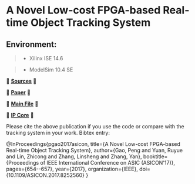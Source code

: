 # A Novel Low-cost FPGA-based Real-time Object Tracking System

## Environment:

> * Xilinx ISE 14.6

> * ModelSim 10.4 SE

:high_brightness: **[Sources](./src)** :high_brightness:

:high_brightness: **[Paper](./pdf)** :high_brightness:

:high_brightness: **[Main File](./par_xilinx)** :high_brightness:

:high_brightness: **[IP Core](./INS_prj/ipcore_dir)** :high_brightness:
 
Please cite the above publication if you use the code or compare with the tracking system in your work. Bibtex entry:

@InProceedings{pgao2017asicon,
  title={A Novel Low-cost FPGA-based Real-time Object Tracking System},
  author={Gao, Peng and Yuan, Ruyue and Lin, Zhicong and Zhang, Linsheng and Zhang, Yan},
  booktitle={Proceedings of IEEE International Conference on ASIC (ASICON'17)},
  pages={654--657},
  year={2017},
  organization={IEEE},
  doi={10.1109/ASICON.2017.8252560}
}
 